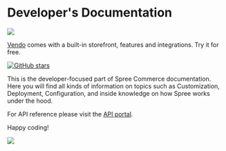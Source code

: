 # Developer's Documentation

![](.gitbook/assets/spree\_vendo\_user\_doc.png)

[Vendo](https://getvendo.com/?utm_source=spree_devdocs) comes with a built-in storefront, features and integrations. Try it for free.

[![GitHub stars](https://img.shields.io/github/stars/spree/spree.svg?style=social\&label=Star\&maxAge=2592000)](https://github.com/spree/spree/)

This is the developer-focused part of Spree Commerce documentation. Here you will find all kinds of information on topics such as Customization, Deployment, Configuration, and inside knowledge on how Spree works under the hood.

For API reference please visit the [API portal](https://api.spreecommerce.org).

Happy coding!

![](.gitbook/assets/spree\_commerce\_home\_header\_2-2x-1-.png)
